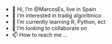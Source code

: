 - 👋 Hi, I’m @MarcosEs, live in Spain
- 👀 I’m interested in tradig algoritmico
- 🌱 I’m currently learning R, Python, ect
- 💞️ I’m looking to collaborate on 
- 📫 How to reach me ...

<!---
MarcosEs/MarcosEs is a ✨ special ✨ repository because its `README.md` (this file) appears on your GitHub profile.
You can click the Preview link to take a look at your changes.
--->
